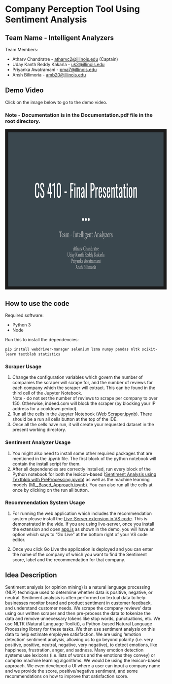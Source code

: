 
# Company Perception Tool Using Sentiment Analysis

## Team Name - Intelligent Analyzers
Team Members:
- Atharv Chandratre - atharvc2@illinois.edu (Captain) 
- Uday Kanth Reddy Kakarla - uk3@illinois.edu
- Priyanka Awatramani - pma7@illinois.edu
- Ansh Bilimoria - amb20@illinois.edu

## Demo Video

Click on the image below to go to the demo video.

### Note - Documentation is in the Documentation.pdf file in the root directory.

<a href="http://www.youtube.com/watch?feature=player_embedded&v=sUQXYb06CcM" target="_blank">
 <img src="./VideoThumbnail.png" alt="Watch the video" width="1000" height="500" border="10" />
</a>

## How to use the code
Required software:
- Python 3
- Node

Run this to install the dependencies:

    pip install webdriver-manager selenium lzma numpy pandas nltk scikit-learn textblob statistics

### Scraper Usage
1.  Change the configuration variables which govern the number of companies the scraper will scrape for, and the number of reviews for each company which the scraper will extract. This can be found in the third cell of the Jupyter Notebook.  
    Note - do not set the number of reviews to scrape per company to over 150. Otherwise, indeed.com will block the scraper (by blocking your IP address for a cooldown period).
2.  Run all the cells in the Jupyter Notebook ([Web Scraper.ipynb](https://github.com/AtharvChandratre/CourseProject/blob/main/code/Web%20Scraper.ipynb "Web Scraper.ipynb")). There should be a run all cells button at the top of the IDE.
3.  Once all the cells have run, it will create your requested dataset in the present working directory.

### Sentiment Analyzer Usage
1.  You might also need to install some other required packages that are mentioned in the .ipynb file. The first block of the python notebook will contain the install script for them.
2.  After all dependencies are correctly installed, run every block of the Python notebook for both the lexicon-based ([Sentiment Analysis using Textblob with PreProcessing.ipynb](https://github.com/AtharvChandratre/CourseProject/blob/main/code/Sentiment%20Analysis%20using%20Textblob%20with%20PreProcessing.ipynb "Sentiment Analysis using Textblob with PreProcessing.ipynb")) as well as the machine learning models ([ML_Based_Approach.ipynb](https://github.com/AtharvChandratre/CourseProject/blob/main/code/ML_Based_Approach.ipynb "ML_Based_Approach.ipynb")). You can also run all the cells at once by clicking on the run all button.

### Recommendation System Usage
1.  For running the web application which includes the recommendation system please install the [Live-Server extension in VS code](https://marketplace.visualstudio.com/items?itemName=ritwickdey.LiveServer). This is demonstrated in the vide. If you are using live-server, once you install the extension and open [app.js](https://github.com/AtharvChandratre/CourseProject/blob/main/app.js "app.js") as shown in the demo, you will have an option which says to “Go Live” at the bottom right of your VS code editor.
    
2.  Once you click Go Live the application is deployed and you can enter the name of the company of which you want to find the Sentiment score, label and the recommendation for that company.


## Idea Description

Sentiment analysis (or opinion mining) is a natural language processing (NLP) technique used to determine whether data is positive, negative, or neutral. Sentiment analysis is often performed on textual data to help businesses monitor brand and product sentiment in customer feedback, and understand customer needs. We scrape the company reviews’ data using our written scraper and then pre-process the data to tokenize the data and remove unnecessary tokens like stop words, punctuations, etc. We use NLTK (Natural Language Toolkit), a Python-based Natural Language Processing library for these tasks. We then use sentiment analysis on this data to help estimate employee satisfaction. We are using ‘emotion detection’ sentiment analysis, allowing us to go beyond polarity (i.e. very positive, positive, neutral, negative, very negative), to detect emotions, like happiness, frustration, anger, and sadness. Many emotion detection systems use lexicons (i.e. lists of words and the emotions they convey) or complex machine learning algorithms. We would be using the lexicon-based approach. We even developed a UI where a user can input a company name and we provide the score, positive/negative sentiment, and some recommendations on how to improve that satisfaction score.
